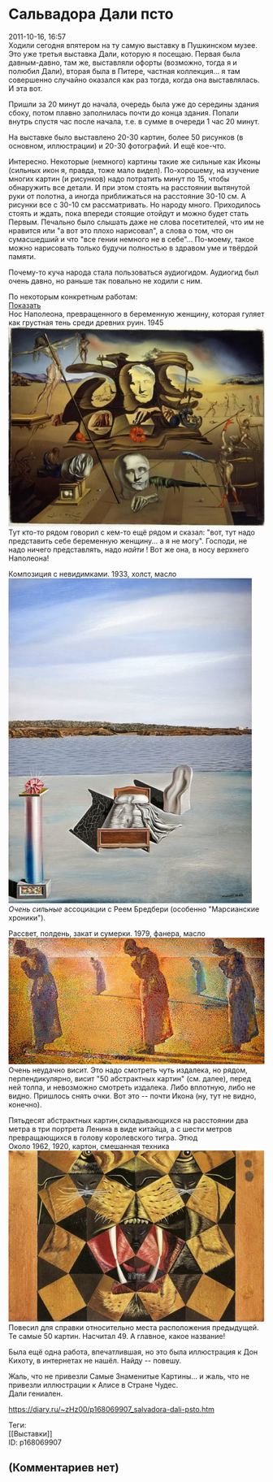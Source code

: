 Сальвадора Дали псто
====================

  
2011-10-16, 16:57  
 Ходили сегодня впятером на ту самую выставку в Пушкинском музее. Это уже третья выставка Дали, которую я посещаю. Первая была давным-давно, там же, выставляли офорты (возможно, тогда я и полюбил Дали), вторая была в Питере, частная коллекция... я там совершенно случайно оказался как раз тогда, когда она выставлялась. И эта вот.   
   
 Пришли за 20 минут до начала, очередь была уже до середины здания сбоку, потом плавно заполнилась почти до конца здания. Попали внутрь спустя час после начала, т.е. в сумме в очереди 1 час 20 минут.   
   
 На выставке было выставлено 20-30 картин, более 50 рисунков (в основном, иллюстрации) и 20-30 фотографий. И ещё кое-что.   
   
 Интересно. Некоторые (немного) картины такие же сильные как Иконы (сильных икон я, правда, тоже мало видел). По-хорошему, на изучение многих картин (и рисунков) надо потратить минут по 15, чтобы обнаружить все детали. И при этом стоять на расстоянии вытянутой руки от полотна, а иногда приближаться на расстояние 30-10 см. А рисунки все с 30-10 см рассматривать. Но народу много. Приходилось стоять и ждать, пока впереди стоящие отойдут и можно будет стать Первым. Печально было слышать даже не слова посетителей, что им не нравится или "а вот это плохо нарисовал", а слова о том, что он сумасшедший и что "все гении немного не в себе"... По-моему, такое можно нарисовать только будучи полностью в здравом уме и твёрдой памяти.   
   
 Почему-то куча народа стала пользоваться аудиогидом. Аудиогид был очень давно, но раньше так повально не ходили с ним.   
   
 По некоторым конкретным работам:   
  [Показать](https://zHz00.diary.ru/p168069907.htm?index=1#linkmore168069907m1)       
 Нос Наполеона, превращенного в беременную женщину, которая гуляет как грустная тень среди древних руин. 1945   
  [![](pics/lU5DoOvl.png)](https://i.imgur.com/lU5DoOv.png)    
 Тут кто-то рядом говорил с кем-то ещё рядом и сказал: "вот, тут надо представить себе беременную женщину... а я не могу". Господи, не надо ничего представлять, надо  *найти*  ! Вот же она, в носу верхнего Наполеона!   
   
 Композиция с невидимками. 1933, холст, масло   
  [![](pics/bfJjxA8l.png)](https://i.imgur.com/bfJjxA8.png)    
  *Очень сильные*  ассоциации с Реем Бредбери (особенно "Марсианские хроники").   
   
 Рассвет, полдень, закат и сумерки. 1979, фанера, масло   
  [![](pics/3H3Xavvl.png)](https://i.imgur.com/3H3Xavv.png)    
 Очень неудачно висит. Это надо смотреть чуть издалека, но рядом, перпендикулярно, висит "50 абстрактных картин" (см. далее), перед ней толпа, и невозможно смотреть издалека. Либо вплотную, либо не видно. Пришлось снять очки. Вот это -- почти Икона (ну, тут не видно, конечно).   
   
 Пятьдесят абстрактных картин,складывающихся на расстоянии два метра в три портрета Ленина в виде китайца, а с шести метров превращающихся в голову королевского тигра. Этюд   
 Около 1962, 1920, картон, смешанная техника   
  [![](pics/pw7LVXHl.png)](https://i.imgur.com/pw7LVXH.png)    
 Повесил для справки относительно места расположения предыдущей. Те самые 50 картин. Насчитал 49. А главное, какое название!   
   
 Была ещё одна работа, впечатлившая, но это была иллюстрация к Дон Кихоту, в интернетах не нашёл. Найду -- повешу.   
   
      
   
 Жаль, что не привезли Самые Знаменитые Картины... и жаль, что не привезли иллюстрации к Алисе в Стране Чудес.   
 Дали гениален.   
  
<https://diary.ru/~zHz00/p168069907_salvadora-dali-psto.htm>  
  
Теги:  
[[Выставки]]  
ID: p168069907  


(Комментариев нет)
------------------